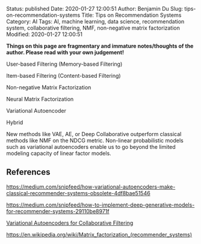 Status: published
Date: 2020-01-27 12:00:51
Author: Benjamin Du
Slug: tips-on-recommendation-systems
Title: Tips on Recommendation Systems
Category: AI
Tags: AI, machine learning, data science, recommendation system, collaborative filtering, NMF, non-negative matrix factorization
Modified: 2020-01-27 12:00:51

**Things on this page are fragmentary and immature notes/thoughts of the author. Please read with your own judgement!**

User-based Filtering (Memory-based Filtering)

Item-based Filtering (Content-based Filtering)

Non-negative Matrix Factorization

Neural Matrix Factorization

Variational Autoencoder

Hybrid


New methods like VAE, AE, or Deep Collaborative outperform classical methods like NMF on the NDCG metric. Non-linear probabilistic models such as variational autoencoders enable us to go beyond the limited modeling capacity of linear factor models.


## References

https://medium.com/snipfeed/how-variational-autoencoders-make-classical-recommender-systems-obsolete-4df8bae51546

https://medium.com/snipfeed/how-to-implement-deep-generative-models-for-recommender-systems-29110be8971f

[Variational Autoencoders for Collaborative Filtering](https://arxiv.org/pdf/1802.05814.pdf)

https://en.wikipedia.org/wiki/Matrix_factorization_(recommender_systems)
